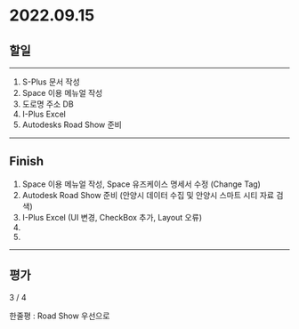 # 2022.09.15

## 할일

------

1. S-Plus 문서 작성
2. Space 이용 메뉴얼 작성
3. 도로명 주소 DB
4. I-Plus Excel
5. Autodesks Road Show 준비








------

## Finish

1. Space 이용 메뉴얼 작성, Space 유즈케이스 명세서 수정 (Change Tag)
2. Autodesk Road Show 준비 (안양시 데이터 수집 및 안양시 스마트 시티 자료 검색)
3. I-Plus Excel (UI 변경, CheckBox 추가, Layout 오류)
4. 
5. 


------

## 평가

  3 / 4

한줄평 : Road Show 우선으로 